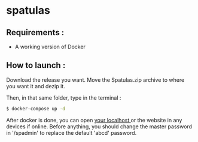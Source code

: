 # spatulas

## Requirements :

- A working version of Docker

## How to launch :

Download the release you want. Move the Spatulas.zip archive to where you want it and dezip it. 

Then, in that same folder, type in the terminal :

```bash
$ docker-compose up -d
```

After docker is done, you can open <a href="http://localhost:8080/"> your localhost </a> or the website in any devices if online. Before anything, you should change the master password in '/spadmin' to replace the default 'abcd' password.
